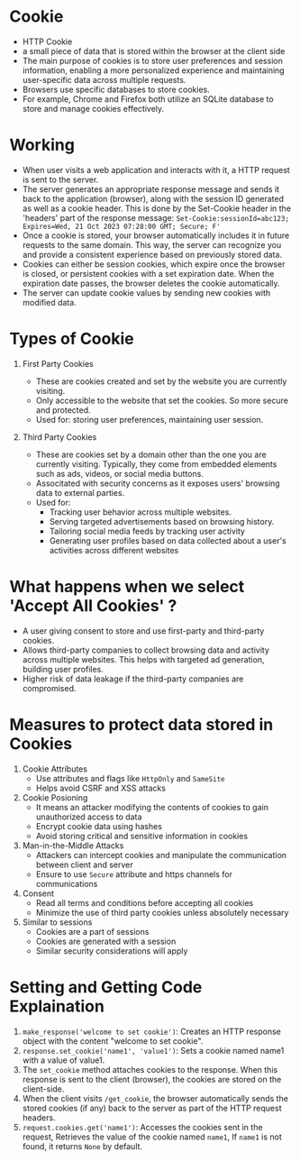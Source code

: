 # Cookie
- HTTP Cookie
- a small piece of data that is stored within the browser at the client side
- The main purpose of cookies is to store user preferences and session information, enabling a more personalized experience and maintaining user-specific data across multiple requests.
- Browsers use specific databases to store cookies.
- For example, Chrome and Firefox both utilize an SQLite database to store and manage cookies effectively.

# Working
- When user visits a web application and interacts with it, a HTTP request is sent to the server.
- The server generates an appropriate response message and sends it back to the application (browser), along with the session ID generated as well as a cookie header. This is done by the Set-Cookie header in the 'headers' part of the response message: 
`Set-Cookie:sessionId=abc123; Expires=Wed, 21 Oct 2023 07:28:00 GMT; Secure; F'`
- Once a cookie is stored, your browser automatically includes it in future requests to the same domain. This way, the server can recognize you and provide a consistent experience based on previously stored data.
- Cookies can either be session cookies, which expire once the browser is closed, or persistent cookies with a set expiration date. When the expiration date passes, the browser deletes the cookie automatically.
- The server can update cookie values by sending new cookies with modified data.

# Types of Cookie
1. First Party Cookies
   - These are cookies created and set by the website you are currently visiting.
   - Only accessible to the website that set the cookies. So more secure and protected.
   - Used for: storing user preferences, maintaining user session.

2. Third Party Cookies
   - These are cookies set by a domain other than the one you are currently visiting. Typically, they come from embedded elements such as ads, videos, or social media buttons.
   - Associtated with security concerns as it exposes users' browsing data to external parties.
   - Used for: 
      - Tracking user behavior across multiple websites.
      - Serving targeted advertisements based on browsing history.
      - Tailoring social media feeds by tracking user activity
      - Generating user profiles based on data collected about a user's activities across different websites

# What happens when we select 'Accept All Cookies' ?
- A user giving consent to store and use first-party and third-party cookies.
- Allows third-party companies to collect browsing data and activity across multiple websites. This helps with targeted ad generation, building user profiles.
- Higher risk of data leakage if the third-party companies are compromised.

# Measures to protect data stored in Cookies
1. Cookie Attributes
   - Use attributes and flags like `HttpOnly` and `SameSite`
   - Helps avoid CSRF and XSS attacks
2. Cookie Posioning
   - It means an attacker modifying the contents of cookies to gain unauthorized access to data
   - Encrypt cookie data using hashes
   - Avoid storing critical and sensitive information in cookies
3. Man-in-the-Middle Attacks
   - Attackers can intercept cookies and manipulate the communication between client and server
   - Ensure to use `Secure` attribute and https channels for communications
4. Consent
   - Read all terms and conditions before accepting all cookies
   - Minimize the use of third party cookies unless absolutely necessary
5. Similar to sessions
   - Cookies are a part of sessions
   - Cookies are generated with a session
   - Similar security considerations will apply 

# Setting and Getting Code Explaination
1. `make_response('welcome to set cookie')`: Creates an HTTP response object with the content "welcome to set cookie".
2. `response.set_cookie('name1', 'value1')`: Sets a cookie named name1 with a value of value1.
3. The `set_cookie` method attaches cookies to the response. When this response is sent to the client (browser), the cookies are stored on the client-side.
4. When the client visits `/get_cookie`, the browser automatically sends the stored cookies (if any) back to the server as part of the HTTP request headers.
5. `request.cookies.get('name1')`: Accesses the cookies sent in the request, Retrieves the value of the cookie named `name1`, If `name1` is not found, it returns `None` by default.